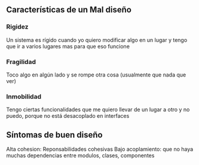 ## Características de un Mal diseño
### Rigidez
Un sistema es rígido cuando yo quiero modificar algo en un lugar y tengo que ir a varios lugares mas para que eso funcione

### Fragilidad
Toco algo en algún lado y se rompe otra cosa (usualmente que nada que ver)

### Inmobilidad
Tengo ciertas funcionalidades que me quiero llevar de un lugar a otro y no puedo, porque no está desacoplado en interfaces

## Síntomas de buen diseño 
Alta cohesion: Reponsabilidades cohesivas
Bajo acoplamiento: que no haya muchas dependencias entre modulos, clases, componentes

